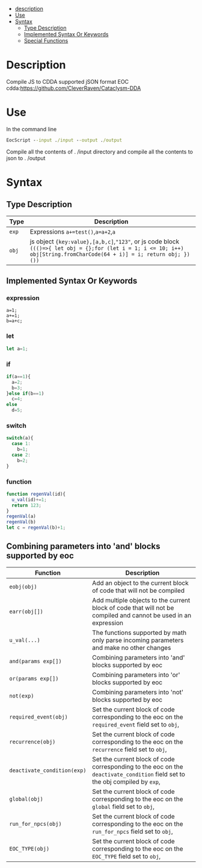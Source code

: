 
- [description](#Description)
- [Use](#Use)
- [Syntax](#syntax)
  - [Type Description](#type-description)
  - [Implemented Syntax Or Keywords](#implemented-syntax-or-keywords)
  - [Special Functions](#special-functions)

# Description
Compile JS to CDDA supported jSON format EOC  
cdda:https://github.com/CleverRaven/Cataclysm-DDA

# Use
In the command line
```bat
EocScript --input ./input --output ./output
```
Compile all the contents of . /input directory and compile all the contents to json to . /output

# Syntax
## Type Description
Type | Description
--- | ---
`exp` | Expressions `a+=test()`,`a=a+2`,`a`
`obj` | js object `{key:value},[a,b,c]`,`"123"`, or js code block `((()=>{ let obj = {};for (let i = 1; i <= 10; i++) obj[String.fromCharCode(64 + i)] = i; return obj; })())`

## Implemented Syntax Or Keywords
### expression
```
a=1;
a+=1;
b=a+c;
```
### let
```js
let a=1;
```
### if
```js
if(a==1){
  a=2;
  b=3;
}else if(b==1)
  c=4;
else
  d=5;
```
### switch
```js
switch(a){
  case 1:
    b=1;
  case 2:
    b=2;
}
```
### function
```js
function regenVal(id){
  u_val(id)+=1;
  return 123;
}
regenVal(a)
regenVal(b)
let c = regenVal(b)+1;
```

## Combining parameters into 'and' blocks supported by eoc
Function | Description
--- | ---
`eobj(obj)`                 |Add an object to the current block of code that will not be compiled
`earr(obj[])`               |Add multiple objects to the current block of code that will not be compiled and cannot be used in an expression
`u_val(...)`                |The functions supported by math only parse incoming parameters and make no other changes
`and(params exp[])`         |Combining parameters into 'and' blocks supported by eoc
`or(params exp[])`          |Combining parameters into 'or' blocks supported by eoc
`not(exp)`                  |Combining parameters into 'not' blocks supported by eoc
`required_event(obj)`       |Set the current block of code corresponding to the eoc on the `required_event` field set to `obj`,
`recurrence(obj)`           |Set the current block of code corresponding to the eoc on the `recurrence` field set to `obj`,
`deactivate_condition(exp)` |Set the current block of code corresponding to the eoc on the `deactivate_condition` field set to the obj compiled by `exp`,
`global(obj)`               |Set the current block of code corresponding to the eoc on the `global` field set to `obj`,
`run_for_npcs(obj)`         |Set the current block of code corresponding to the eoc on the `run_for_npcs` field set to `obj`,
`EOC_TYPE(obj)`             |Set the current block of code corresponding to the eoc on the `EOC_TYPE` field set to `obj`,
